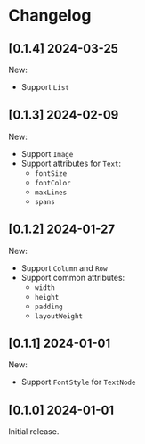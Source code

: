 # Changelog
## [0.1.4] 2024-03-25
New:
- Support `List`
## [0.1.3] 2024-02-09
New:
- Support `Image`
- Support attributes for `Text`:
  * `fontSize`
  * `fontColor`
  * `maxLines`
  * `spans`
## [0.1.2] 2024-01-27
New:
- Support `Column` and `Row`
- Support common attributes:
  * `width`
  * `height`
  * `padding`
  * `layoutWeight`
## [0.1.1] 2024-01-01
New:
- Support `FontStyle` for `TextNode`
## [0.1.0] 2024-01-01
Initial release.